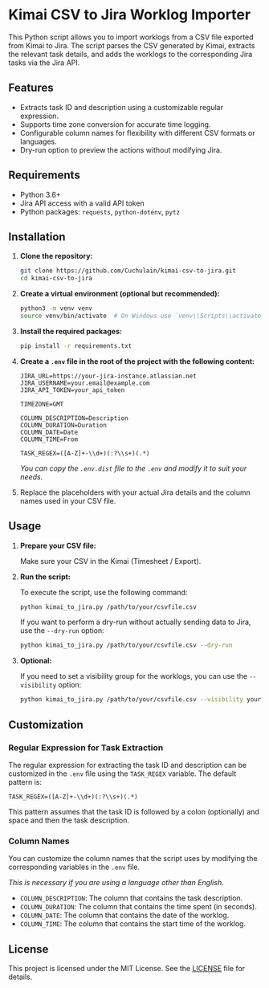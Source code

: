 # Kimai CSV to Jira Worklog Importer

This Python script allows you to import worklogs from a CSV file exported from Kimai to Jira. The script parses the CSV generated by Kimai, extracts the relevant task details, and adds the worklogs to the corresponding Jira tasks via the Jira API.

## Features

- Extracts task ID and description using a customizable regular expression.
- Supports time zone conversion for accurate time logging.
- Configurable column names for flexibility with different CSV formats or languages.
- Dry-run option to preview the actions without modifying Jira.

## Requirements

- Python 3.6+
- Jira API access with a valid API token
- Python packages: `requests`, `python-dotenv`, `pytz`

## Installation

1. **Clone the repository:**

    ```sh
    git clone https://github.com/Cuchulain/kimai-csv-to-jira.git
    cd kimai-csv-to-jira
    ```

2. **Create a virtual environment (optional but recommended):**

    ```sh
    python3 -m venv venv
    source venv/bin/activate  # On Windows use `venv\\Scripts\\activate`
    ```

3. **Install the required packages:**

    ```sh
    pip install -r requirements.txt
    ```

4. **Create a `.env` file in the root of the project with the following content:**

    ```env
    JIRA_URL=https://your-jira-instance.atlassian.net
    JIRA_USERNAME=your.email@example.com
    JIRA_API_TOKEN=your_api_token
   
    TIMEZONE=GMT
    
    COLUMN_DESCRIPTION=Description
    COLUMN_DURATION=Duration
    COLUMN_DATE=Date
    COLUMN_TIME=From
   
    TASK_REGEX=([A-Z]+-\\d+)(:?\\s+)(.*)
    ```

   *You can copy the `.env.dist` file to the `.env` and modify it to suit your needs.*


5. Replace the placeholders with your actual Jira details and the column names used in your CSV file.

## Usage

1. **Prepare your CSV file:**

   Make sure your CSV in the Kimai (Timesheet / Export).

2. **Run the script:**

   To execute the script, use the following command:

    ```sh
    python kimai_to_jira.py /path/to/your/csvfile.csv
    ```

   If you want to perform a dry-run without actually sending data to Jira, use the `--dry-run` option:

    ```sh
    python kimai_to_jira.py /path/to/your/csvfile.csv --dry-run
    ```

3. **Optional:**

   If you need to set a visibility group for the worklogs, you can use the `--visibility` option:

    ```sh
    python kimai_to_jira.py /path/to/your/csvfile.csv --visibility your-group-id
    ```

## Customization

### Regular Expression for Task Extraction

The regular expression for extracting the task ID and description can be customized in the `.env` file using the `TASK_REGEX` variable. The default pattern is:

```env
TASK_REGEX=([A-Z]+-\\d+)(:?\\s+)(.*)
```

This pattern assumes that the task ID is followed by a colon (optionally) and space and then the task description.

### Column Names

You can customize the column names that the script uses by modifying the corresponding variables in the `.env` file.

*This is necessary if you are using a language other than English.*

- `COLUMN_DESCRIPTION`: The column that contains the task description.
- `COLUMN_DURATION`: The column that contains the time spent (in seconds).
- `COLUMN_DATE`: The column that contains the date of the worklog.
- `COLUMN_TIME`: The column that contains the start time of the worklog.

## License

This project is licensed under the MIT License. See the [LICENSE](LICENSE) file for details.
